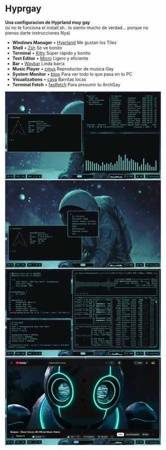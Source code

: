 # Hyprgay
**Una configuracion de Hyprland muy gay**
<br>
(si no te funciona el install.sh.. lo siento mucho de verdad...
porque no pienso darte instrucciones Nya)

* **Windows Manager** • [Hyprland](https://hyprland.org) Me gustan los Tiles
* **Shell** • [Zsh](https://www.zsh.org/) Se ve bonito
* **Terminal** • [Kitty](https://sw.kovidgoyal.net/kitty/) Súper rápido y bonito
* **Text Editor** • [Micro](https://micro-editor.github.io/) Ligero y eficiente
* **Bar** • [Waybar](https://github.com/Alexays/Waybar) Linda barra
* **Music Player** • [cmus](https://cmus.github.io/) Reproductor de musica Gay
* **System Monitor** • [btop](https://github.com/aristocratos/btop) Para ver todo lo que pasa en tu PC
* **Visualizations** • [cava](https://github.com/karlstav/cava) Barritas locas
* **Terminal Fetch** • [fastfetch](https://github.com/dylanaraps/fastfetch) Para presumir tu ArchGay

![Cap1](assets/cap1.png)  
![Cap2](assets/cap2.png)  
![Cap3](assets/cap3.png)  
![Cap4](assets/cap4.png)
